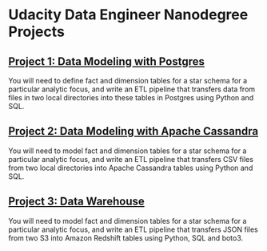 # Udacity Data Engineer Nanodegree Projects

## [Project 1: Data Modeling with Postgres](/1-data-modeling-with-postgres/)

You will need to define fact and dimension tables for a star schema for a
particular analytic focus, and write an ETL pipeline that transfers data from
files in two local directories into these tables in Postgres using Python and SQL.

## [Project 2: Data Modeling with Apache Cassandra](/2-data-modeling-with-cassandra/)

You will need to model fact and dimension tables for a star schema for a particular
analytic focus, and write an ETL pipeline that transfers CSV files from two local
directories into Apache Cassandra tables using Python and SQL.

## [Project 3: Data Warehouse](/3-data-warehouse/)

You will need to model fact and dimension tables for a star schema for a
particular analytic focus, and write an ETL pipeline that transfers JSON files
from two S3 into Amazon Redshift tables using Python, SQL and boto3.
